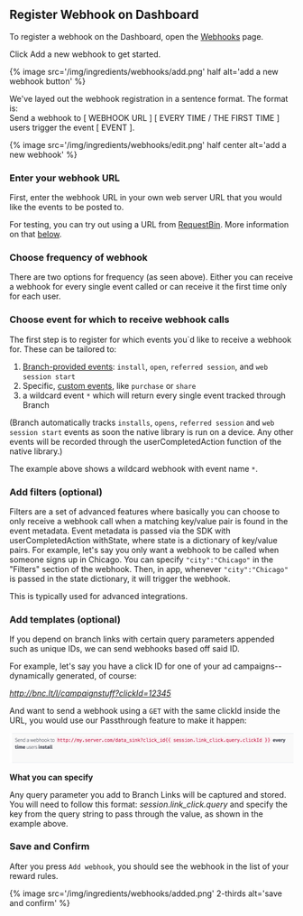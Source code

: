 
## Register Webhook on Dashboard

To register a webhook on the Dashboard, open the [Webhooks](https://dashboard.branch.io/#/webhook) page.

Click Add a new webhook to get started.

{% image src='/img/ingredients/webhooks/add.png' half alt='add a new webhook button' %}

<div class="full-width">We've layed out the webhook registration in a sentence format. The format is:</div>

<div class="attention-grabber">Send a webhook to [ WEBHOOK URL ] [ EVERY TIME / THE FIRST TIME ] users trigger the event [ EVENT ].</div>

{% image src='/img/ingredients/webhooks/edit.png' half center alt='add a new webhook' %}


### Enter your webhook URL

First, enter the webhook URL in your own web server URL that you would like the events to be posted to.

For testing, you can try out using a URL from [RequestBin](http://requestb.in/). More information on that [below](/domains/webhooks/#example-using-requestbin-to-test).


### Choose frequency of webhook

There are two options for frequency (as seen above). Either you can receive a webhook for every single event called or can receive it the first time only for each user.


### Choose event for which to receive webhook calls

The first step is to register for which events you`d like to receive a webhook for. These can be tailored to:

1. [Branch-provided events](/domains/analytics_and_custom_events/{{page.platform}}/#standard-events): `install`, `open`, `referred session`, and `web session start`
1. Specific, [custom events](/domains/analytics_and_custom_events/{{page.platform}}/#custom-events), like `purchase` or `share`
1. a wildcard event `*` which will return every single event tracked through Branch

(Branch automatically tracks `installs`, `opens`, `referred session` and `web session start` events as soon the native library is run on a device. Any other events will be recorded through the userCompletedAction function of the native library.)

The example above shows a wildcard webhook with event name `*`.


### Add filters (optional)

Filters are a set of advanced features where basically you can choose to only receive a webhook call when a matching key/value pair is found in the event metadata. Event metadata is passed via the SDK with userCompletedAction withState, where state is a dictionary of key/value pairs. For example, let's say you only want a webhook to be called when someone signs up in Chicago. You can specify `"city":"Chicago"` in the "Filters" section of the webhook. Then, in app, whenever `"city":"Chicago"` is passed in the state dictionary, it will trigger the webhook.

This is typically used for advanced integrations.


### Add templates (optional)

If you depend on branch links with certain query parameters appended such as unique IDs, we can send webhooks based off said ID.

For example, let's say you have a click ID for one of your ad campaigns--dynamically generated, of course:

*http://bnc.lt/l/campaignstuff?clickId=12345*

And want to send a webhook using a `GET` with the same clickId inside the URL, you would use our Passthrough feature to make it happen:

![template webhook](/img/ingredients/webhooks/templates.png)

**What you can specify**

Any query parameter you add to Branch Links will be captured and stored. You will need to follow this format: *session.link_click.query* and specify the key from the query string to pass through the value, as shown in the example above.


### Save and Confirm


After you press `Add webhook`, you should see the webhook in the list of your reward rules.

{% image src='/img/ingredients/webhooks/added.png' 2-thirds alt='save and confirm' %}
